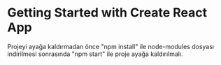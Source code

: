# Getting Started with Create React App
Projeyi ayağa kaldırmadan önce "npm install" ile node-modules dosyası indirilmesi sonrasında "npm start" ile proje ayağa kaldırılmalı.